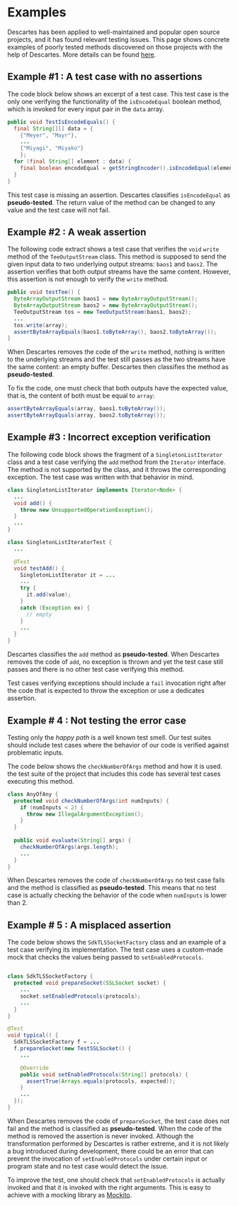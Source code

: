 # Examples

Descartes has been applied to well-maintained and popular open source projects, and it has found relevant testing issues.
This page shows concrete examples of poorly tested methods discovered on those projects with the help of Descartes.
More details can be found [here](https://github.com/STAMP-project/descartes-experiments).

## Example #1 : A test case with no assertions

The code block below shows an excerpt of a test case. This test case is the only one verifying the functionality of the `isEncodeEqual` boolean method, which is invoked for every input pair in the `data` array.

```java
public void TestIsEncodeEquals() {
  final String[][] data = {
    {"Meyer", "Mayr"},
    ...
    {"Miyagi", "Miyako"}
    };
  for (final String[] element : data) {
    final boolean encodeEqual = getStringEncoder().isEncodeEqual(element[1], element[0]);
  }
}
```

This test case is missing an assertion. Descartes classifies `isEncodeEqual` as **pseudo-tested**. The return value of the method can be changed to any value and the test case will not fail.

## Example #2 : A weak assertion

The following code extract shows a test case that verifies the `void` `write` method of the `TeeOutputStream` class.
This method is supposed to send the given input data to two underlying output streams: `baos1` and `baos2`.
The assertion verifies that both output streams have the same content. However, this assertion is not enough to verify the `write` method.

```java
public void testTee() { 
  ByteArrayOutputStream baos1 = new ByteArrayOutputStream();
  ByteArrayOutputStream baos2 = new ByteArrayOutputStream();
  TeeOutputStream tos = new TeeOutputStream(baos1, baos2); 
  ... 
  tos.write(array); 
  assertByteArrayEquals(baos1.toByteArray(), baos2.toByteArray());
}
```

When Descartes removes the code of the `write` method, nothing is written to the underlying streams and the test still passes as the two streams have the same content: an empty buffer.
Descartes then classifies the method as **pseudo-tested**.

To fix the code, one must check that both outputs have the expected value, that is, the content of both must be equal to `array`:

```java
assertByteArrayEquals(array, baos1.toByteArray());
assertByteArrayEquals(array, baos2.toByteArray());
```

## Example #3 : Incorrect exception verification

The following code block shows the fragment of a `SingletonListIterator` class and a test case verifying the `add` method from the `Iterator` interface. The method is not supported by the class, and it throws the corresponding exception. The test case was written with that behavior in mind.

```java
class SingletonListIterator implements Iterator<Node> {
  ...
  void add() {
    throw new UnsupportedOperationException();
  }
  ...
}

class SingletonListIteratorTest {
  ...

  @Test
  void testAdd() {
    SingletonListIterator it = ...
    ...
    try {
      it.add(value);
    } 
    catch (Exception ex) {
      // empty
    }
    ...
  }
}
```

Descartes classifies the `add` method as **pseudo-tested**. When Descartes removes the code of `add`, no exception is thrown and yet the test case still passes and there is no other test case verifying this method.

Test cases verifying exceptions should include a `fail` invocation right after the code that is expected to throw the exception or use a dedicates assertion.

## Example # 4 : Not testing the error case

Testing only the *happy path* is a well known test smell. Our test suites should include test cases where the behavior of our code is verified against problematic inputs.

The code below shows the `checkNumberOfArgs` method and how it is used. the test suite of the project that includes this code has several test cases executing this method.

```java
class AnyOfAny {
  protected void checkNumberOfArgs(int numInputs) {
    if (numInputs < 2) {
      throw new IllegalArgumentException();
    }
  }
  
  public void evaluate(String[] args) {
    checkNumberOfArgs(args.length);
    ...
  }
}
```

When Descartes removes the code of `checkNumberOfArgs` no test case fails and the method is classified as **pseudo-tested**. This means that no test case is actually checking the behavior of the code when `numInputs` is lower than 2.

## Example # 5 : A misplaced assertion

The code below shows the `SdkTLSSocketFactory` class and an example of a test case verifying its implementation. The test case uses a custom-made mock that checks the values being passed to `setEnabledProtocols`.

```java

class SdkTLSSocketFactory {
  protected void prepareSocket(SSLSocket socket) {
    ...
    socket.setEnabledProtocols(protocols);
    ...
  }
}

@Test
void typical() {
  SdkTLSSocketFactory f = ...
  f.prepareSocket(new TestSSLSocket() {
    ...

    @Override
    public void setEnabledProtocols(String[] protocols) {
      assertTrue(Arrays.equals(protocols, expected));
    }
    ...
  });
}
```
 When Descartes removes the code of `prepareSocket`, the test case does not fail and the method is classified as **pseudo-tested**. When the code  of the method is removed the assertion is never invoked. Although the transformation performed by Descartes is rather extreme, and it is not likely a bug introduced during development, there could be an error that can prevent the invocation of `setEnabledProtocols` under certain input or program state and no test case would detect the issue.
 
To improve the test, one should check that `setEnabledProtocols` is actually invoked and that it is invoked with the right arguments. This is easy to achieve with a mocking library as [Mockito](https://site.mockito.org/).